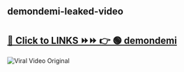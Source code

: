 
 ## demondemi-leaked-video 

# <h2><a href="https://clipsfans.com/demondemi&ref=git">🔗 Click to LINKS ⏩⏩ 👉 🟢 demondemi </a></h2>

<a href="https://clipsfans.com/demondemi&ref=git" rel="nofollow" data-target="animated-image.originalLink"><img src="https://i.ibb.co.com/xMMVF88/686577567.gif" alt="Viral Video Original" style="max-width: 100%; display: inline-block;" data-target="animated-image.originalImage"></a>
